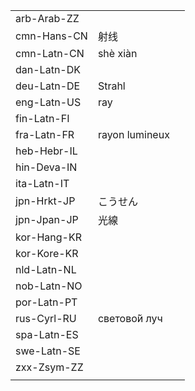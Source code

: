 | | | |
|-|-|-|
| arb-Arab-ZZ |  |  |
| cmn-Hans-CN | 射线 |  |
| cmn-Latn-CN | shè xiàn |  |
| dan-Latn-DK |  |  |
| deu-Latn-DE | Strahl |  |
| eng-Latn-US | ray |  |
| fin-Latn-FI |  |  |
| fra-Latn-FR | rayon lumineux |  |
| heb-Hebr-IL |  |  |
| hin-Deva-IN |  |  |
| ita-Latn-IT |  |  |
| jpn-Hrkt-JP | こうせん |  |
| jpn-Jpan-JP | 光線 |  |
| kor-Hang-KR |  |  |
| kor-Kore-KR |  |  |
| nld-Latn-NL |  |  |
| nob-Latn-NO |  |  |
| por-Latn-PT |  |  |
| rus-Cyrl-RU | светово́й луч |  |
| spa-Latn-ES |  |  |
| swe-Latn-SE |  |  |
| zxx-Zsym-ZZ |  |  |
|  |  |  |